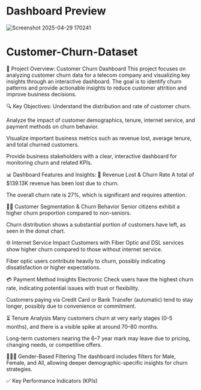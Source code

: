 # Dashboard Preview 
![Screenshot 2025-04-29 170241](https://github.com/user-attachments/assets/4e47a00d-ad50-49ae-bb65-30eecddd8f91)

# Customer-Churn-Dataset
📌 Project Overview: Customer Churn Dashboard
This project focuses on analyzing customer churn data for a telecom company and visualizing key insights through an interactive dashboard. The goal is to identify churn patterns and provide actionable insights to reduce customer attrition and improve business decisions.

🔍 Key Objectives:
Understand the distribution and rate of customer churn.

Analyze the impact of customer demographics, tenure, internet service, and payment methods on churn behavior.

Visualize important business metrics such as revenue lost, average tenure, and total churned customers.

Provide business stakeholders with a clear, interactive dashboard for monitoring churn and related KPIs.

📊 Dashboard Features and Insights:
💸 Revenue Lost & Churn Rate
A total of $139.13K revenue has been lost due to churn.

The overall churn rate is 27%, which is significant and requires attention.

🧍‍♂️ Customer Segmentation & Churn Behavior
Senior citizens exhibit a higher churn proportion compared to non-seniors.

Churn distribution shows a substantial portion of customers have left, as seen in the donut chart.

🌐 Internet Service Impact
Customers with Fiber Optic and DSL services show higher churn compared to those without internet service.

Fiber optic users contribute heavily to churn, possibly indicating dissatisfaction or higher expectations.

💳 Payment Method Insights
Electronic Check users have the highest churn rate, indicating potential issues with trust or flexibility.

Customers paying via Credit Card or Bank Transfer (automatic) tend to stay longer, possibly due to convenience or commitment.

⏳ Tenure Analysis
Many customers churn at very early stages (0–5 months), and there is a visible spike at around 70–80 months.

Long-term customers nearing the 6–7 year mark may leave due to pricing, changing needs, or competitive offers.

👨‍👩‍👧 Gender-Based Filtering
The dashboard includes filters for Male, Female, and All, allowing deeper demographic-specific insights for churn strategies.

✅ Key Performance Indicators (KPIs)

